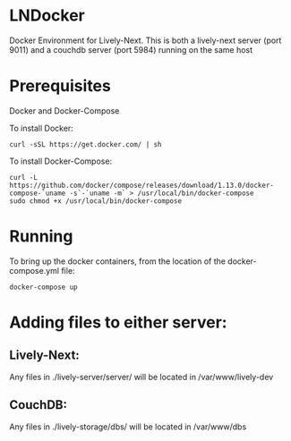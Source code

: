 # LNDocker
Docker Environment for Lively-Next.
This is both a lively-next server (port 9011) and a couchdb server (port 5984) running on the same host

# Prerequisites
Docker and Docker-Compose

To install Docker:
  ```
  curl -sSL https://get.docker.com/ | sh
  ```

To install Docker-Compose:
  ```
  curl -L https://github.com/docker/compose/releases/download/1.13.0/docker-compose-`uname -s`-`uname -m` > /usr/local/bin/docker-compose
  sudo chmod +x /usr/local/bin/docker-compose
  ```

# Running
To bring up the docker containers, from the location of the docker-compose.yml file:
```
docker-compose up
```

# Adding files to either server:
## Lively-Next:
Any files in ./lively-server/server/ will be located in /var/www/lively-dev 
## CouchDB:
Any files in ./lively-storage/dbs/ will be located in /var/www/dbs
